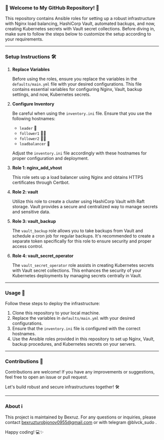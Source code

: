 ### 🚀 Welcome to My GitHub Repository! 🎉

This repository contains Ansible roles for setting up a robust infrastructure with Nginx load balancing, HashiCorp Vault, automated backups, and now, creating Kubernetes secrets with Vault secret collections. Before diving in, make sure to follow the steps below to customize the setup according to your requirements.

---

### Setup Instructions 🛠️

1. **Replace Variables**

    Before using the roles, ensure you replace the variables in the `defaults/main.yml` file with your desired configurations. This file contains essential variables for configuring Nginx, Vault, backup settings, and now, Kubernetes secrets.

2. **Configure Inventory**

    Be careful when using the `inventory.ini` file. Ensure that you use the following hostnames:

    - `leader` 🥇
    - `follower1` 🏃‍♂️
    - `follower2` 🏃‍♂️
    - `loadbalancer` 🔄

    Adjust the `inventory.ini` file accordingly with these hostnames for proper configuration and deployment.

3. **Role 1: nginx_add_vhost**

    This role sets up a load balancer using Nginx and obtains HTTPS certificates through Certbot.

4. **Role 2: vault**

    Utilize this role to create a cluster using HashiCorp Vault with Raft storage. Vault provides a secure and centralized way to manage secrets and sensitive data.

5. **Role 3: vault_backup**

    The `vault_backup` role allows you to take backups from Vault and schedule a cron job for regular backups. It's recommended to create a separate token specifically for this role to ensure security and proper access control.

6. **Role 4: vault_secret_operator**

    The `vault_secret_operator` role assists in creating Kubernetes secrets with Vault secret collections. This enhances the security of your Kubernetes deployments by managing secrets centrally in Vault.

---

### Usage 🚀

Follow these steps to deploy the infrastructure:

1. Clone this repository to your local machine.
2. Replace the variables in `defaults/main.yml` with your desired configurations.
3. Ensure that the `inventory.ini` file is configured with the correct hostnames.
4. Use the Ansible roles provided in this repository to set up Nginx, Vault, backup procedures, and Kubernetes secrets on your servers.

---

### Contributions 🤝

Contributions are welcome! If you have any improvements or suggestions, feel free to open an issue or pull request.

Let's build robust and secure infrastructures together! 🛠️

--- 

### About ℹ️

This project is maintained by Bexruz. For any questions or inquiries, please contact bexruzturobjonov0955@gmail.com or with telegram @blvck_sudo . 

Happy coding! 💻✨
